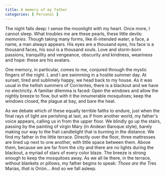 ```yaml
---
title: A memory of my father 
categories: [ Personal ]
---
```



The night falls deep: I sense the moonlight with my heart. Once more, I cannot
sleep. What troubles me are these pearls, these little devils: *memories*.
Though taking many forms, like ill-intended water, a face, a name, a man always
appears. His eyes are a thousand eyes, his face is a thousand faces, his soul
is a thousand souls. Love and storm-born passions, tranquility and vengeance,
obscurity and kindness, weariness and hope: these are his avatars. 

One memory, in particular, comes to me, conjured through the mystic fingers of
the night. L and I are swimming in a hostile summer day. At sunset, tired and
sublimely happy, we head back to my house. As it was usual in the hellish
summers of Corrientes, there is a blackout and we have no electricity. A familiar dilemma is
faced: Open the windows and allow the nightly breeze to flow, but with it the
innumerable mosquitoes; keep the windows closed, the plague at bay, and bare
the heat. 

As we debate which of these equally terrible faiths to endure, just when the
final rays of light are perishing at last, as if from another world, my
father's voice appears, calling us in from the upper floor. We blindly go up
the stairs, passing by the painting of virgin Mary (in Andean Baroque style),
barely making our way to the frail candlelight that is burning in the distance.
We find my father in the little terrace. Directly over the floor, three
mattresses are lined up next to one another, with little space between them.
Above them, because we are far from the city and there are no lights during the
blackout, a myriad of stars of every color blaze. The breeze is strong enough
to keep the mosquitoes away. As we all lie there, in the terrace, without
blankets or pillows, my father begins to speak: *Those are the* Tres Marías,
*that is* Orión... And so we fall asleep.
